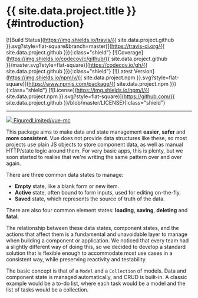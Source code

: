 {{ site.data.project.title }} {#introduction}
============
[![Build Status](https://img.shields.io/travis/{{ site.data.project.github }}.svg?style=flat-square&branch=master)](https://travis-ci.org/{{ site.data.project.github }}){:class="shield"}
[![Coverage](https://img.shields.io/codecov/c/github/{{ site.data.project.github }}/master.svg?style=flat-square)](https://codecov.io/gh/{{ site.data.project.github }}){:class="shield"}
[![Latest Version](https://img.shields.io/npm/v/{{ site.data.project.npm }}.svg?style=flat-square)](https://www.npmjs.com/package/{{ site.data.project.npm }}){:class="shield"}
[![License](https://img.shields.io/npm/l/{{ site.data.project.npm }}.svg?style=flat-square)](https://github.com/{{ site.data.project.github }}/blob/master/LICENSE){:class="shield"}

---

<a class="source" href="https://github.com/{{ site.data.project.github }}">
    <img src="{{ site.baseurl }}/assets/images/github.png">
    FiguredLimited/vue-mc
</a>


This package aims to make data and state management **easier**, **safer** and **more consistent**. Vue does not provide data structures like these, so most projects use plain JS objects to store component data, as well as manual HTTP/state logic around them. For very basic apps, this is plenty, but we soon started to realise that we're writing the same pattern over and over again.

There are three common data states to manage:
- **Empty** state, like a blank form or new item.
- **Active** state, often bound to form inputs, used for editing on-the-fly.
- **Saved** state, which represents the source of truth of the data.

There are also four common element states: **loading**, **saving**, **deleting** and **fatal**.

The relationship between these data states, component states, and the actions that affect them is a fundamental and unavoidable layer to manage when building a component or application. We noticed that every team had a slightly different way of doing this,
so we decided to develop a standard solution that is flexible enough to accommodate most
use cases in a consistent way, while preserving reactivity and testability.

The basic concept is that of a `Model` and a `Collection` of models. Data and component state is managed automatically, and CRUD is built-in. A classic example would be a to-do list, where each task would be a model and the list of tasks would be a collection.

